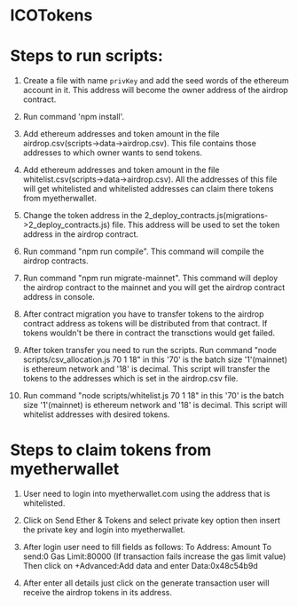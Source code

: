 # ICOTokens

# Steps to run scripts:

1) Create a file with name `privKey` and add the seed words of the ethereum account in it. This address will become the owner address of the airdrop contract.

2) Run command 'npm install'.

3) Add ethereum addresses and token amount in the file airdrop.csv(scripts->data->airdrop.csv). This file contains those addresses to which owner wants to send tokens.

4) Add ethereum addresses and token amount in the file whitelist.csv(scripts->data->airdrop.csv). All the addresses of this file will get whitelisted and whitelisted addresses can claim there tokens from myetherwallet.

5) Change the token address in the 2_deploy_contracts.js(migrations->2_deploy_contracts.js) file. This address will be used to set the token address in the airdrop contract.

6) Run command "npm run compile". This command will compile the airdrop contracts.

7) Run command "npm run migrate-mainnet". This command will deploy the airdrop contract to the mainnet and you will get the airdrop contract address in console.

8) After contract migration you have to transfer tokens to the airdrop contract address as tokens will be distributed from that contract. If tokens wouldn't be there in contract the transctions would get failed.

9) After token transfer you need to run the scripts. Run command "node scripts/csv_allocation.js 70 1 18" in this '70' is the batch size '1'(mainnet) is ethereum network and '18' is decimal. This script will transfer the tokens to the addresses which is set in the airdrop.csv file.

10) Run command "node scripts/whitelist.js 70 1 18" in this '70' is the batch size '1'(mainnet) is ethereum network and '18' is decimal. This script will whitelist addresses with desired tokens.

# Steps to claim tokens from myetherwallet

1) User need to login into myetherwallet.com using the address that is whitelisted.

2) Click on Send Ether & Tokens and select private key option then insert the private key and login into myetherwallet.

3) After login user need to fill fields as follows:
	To Address: <Airdrop contract address>
	Amount To send:0
	Gas Limit:80000 (If transaction fails increase the gas limit value)
 Then click on +Advanced:Add data and enter 
    Data:0x48c54b9d

4) After enter all details just click on the generate transaction user will receive the airdrop tokens in its address.





